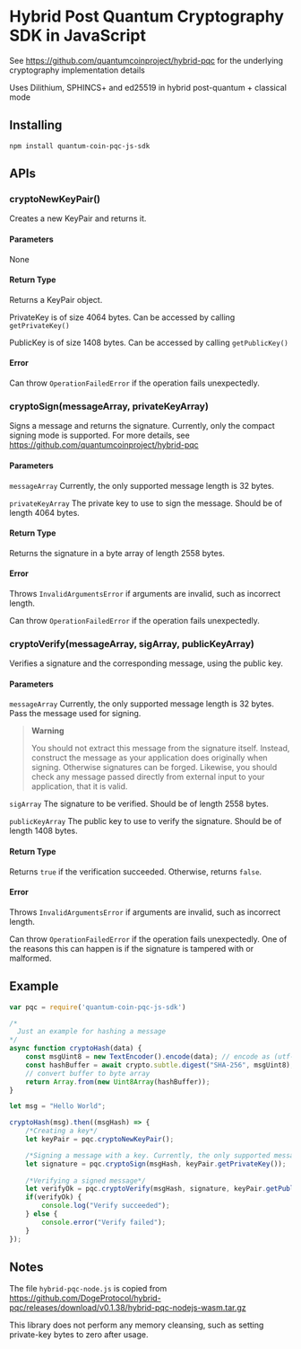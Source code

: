 # Hybrid Post Quantum Cryptography SDK in JavaScript

See https://github.com/quantumcoinproject/hybrid-pqc for the underlying cryptography implementation details

Uses Dilithium, SPHINCS+ and ed25519 in hybrid post-quantum + classical mode

## Installing

    npm install quantum-coin-pqc-js-sdk

## APIs

### cryptoNewKeyPair()
Creates a new KeyPair and returns it.

#### Parameters

None

#### Return Type

Returns a KeyPair object.

PrivateKey is of size 4064 bytes. Can be accessed by calling `getPrivateKey()` 

PublicKey is of size 1408 bytes. Can be accessed by calling `getPublicKey()`

#### Error

Can throw `OperationFailedError` if the operation fails unexpectedly.

### cryptoSign(messageArray, privateKeyArray)
Signs a message and returns the signature. Currently, only the compact signing mode is supported. For more details, see https://github.com/quantumcoinproject/hybrid-pqc

#### Parameters

`messageArray` Currently, the only supported message length is 32 bytes.

`privateKeyArray` The private key to use to sign the message. Should be of length 4064 bytes.

#### Return Type

Returns the signature in a byte array of length 2558 bytes.

#### Error

Throws `InvalidArgumentsError` if arguments are invalid, such as incorrect length.

Can throw `OperationFailedError` if the operation fails unexpectedly.

### cryptoVerify(messageArray, sigArray, publicKeyArray)

Verifies a signature and the corresponding message, using the public key.

#### Parameters

`messageArray` Currently, the only supported message length is 32 bytes. Pass the message used for signing.

> **Warning**
>
> You should not extract this message from the signature itself. Instead, construct the message as your application does originally when signing. Otherwise signatures can be forged.
> Likewise, you should check any message passed directly from external input to your application, that it is valid.      

`sigArray` The signature to be verified. Should be of length 2558 bytes.

`publicKeyArray` The public key to use to verify the signature. Should be of length 1408 bytes.

#### Return Type

Returns `true` if the verification succeeded. Otherwise, returns `false`.

#### Error

Throws `InvalidArgumentsError` if arguments are invalid, such as incorrect length.

Can throw `OperationFailedError` if the operation fails unexpectedly. One of the reasons this can happen is if the signature is tampered with or malformed.

## Example

```javascript
var pqc = require('quantum-coin-pqc-js-sdk')

/*
  Just an example for hashing a message 
*/
async function cryptoHash(data) {
    const msgUint8 = new TextEncoder().encode(data); // encode as (utf-8) Uint8Array
    const hashBuffer = await crypto.subtle.digest("SHA-256", msgUint8); // hash the message
    // convert buffer to byte array
    return Array.from(new Uint8Array(hashBuffer));
}

let msg = "Hello World";

cryptoHash(msg).then((msgHash) => {
    /*Creating a key*/
    let keyPair = pqc.cryptoNewKeyPair();

    /*Signing a message with a key. Currently, the only supported message size is 32 bytes. */
    let signature = pqc.cryptoSign(msgHash, keyPair.getPrivateKey());
    
    /*Verifying a signed message*/
    let verifyOk = pqc.cryptoVerify(msgHash, signature, keyPair.getPublicKey());
    if(verifyOk) {
        console.log("Verify succeeded");
    } else {
        console.error("Verify failed");
    }
});
```

## Notes

The file `hybrid-pqc-node.js` is copied from https://github.com/DogeProtocol/hybrid-pqc/releases/download/v0.1.38/hybrid-pqc-nodejs-wasm.tar.gz

This library does not perform any memory cleansing, such as setting private-key bytes to zero after usage.



